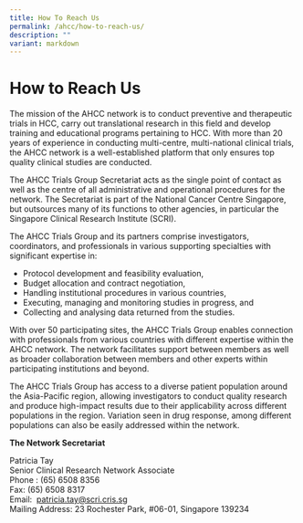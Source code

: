 ```yaml
---
title: How To Reach Us
permalink: /ahcc/how-to-reach-us/
description: ""
variant: markdown
---
```

**How to Reach Us**
===================

The mission of the AHCC network is to conduct preventive and therapeutic trials in HCC, carry out translational research in this field and develop training and educational programs pertaining to HCC. With more than 20 years of experience in conducting multi-centre, multi-national clinical trials, the AHCC network is a well-established platform that only ensures top quality clinical studies are conducted.

The AHCC Trials Group Secretariat acts as the single point of contact as well as the centre of all administrative and operational procedures for the network. The Secretariat is part of the National Cancer Centre Singapore, but outsources many of its functions to other agencies, in particular the Singapore Clinical Research Institute (SCRI).

The AHCC Trials Group and its partners comprise investigators, coordinators, and professionals in various supporting specialties with significant expertise in:

*   Protocol development and feasibility evaluation,
*   Budget allocation and contract negotiation,
*   Handling institutional procedures in various countries,
*   Executing, managing and monitoring studies in progress, and
*   Collecting and analysing data returned from the studies.

With over 50 participating sites, the AHCC Trials Group enables connection with professionals from various countries with different expertise within the AHCC network. The network facilitates support between members as well as broader collaboration between members and other experts within participating institutions and beyond.

The AHCC Trials Group has access to a diverse patient population around the Asia-Pacific region, allowing investigators to conduct quality research and produce high-impact results due to their applicability across different populations in the region. Variation seen in drug response, among different populations can also be easily addressed within the network.

**The Network Secretariat**

Patricia Tay<br>
Senior Clinical Research Network Associate<br>
Phone : (65) 6508 8356<br>
Fax: (65) 6508 8317<br>
Email:&nbsp; patricia.tay@scri.cris.sg<br>
Mailing Address: 23 Rochester Park, #06-01, Singapore 139234
